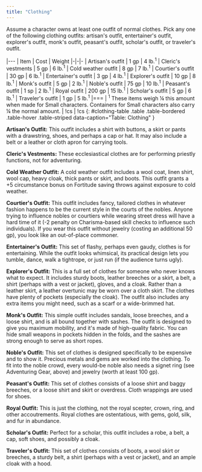 ```yaml
---
title: "Clothing"
---
```


Assume a character owns at least one outfit of normal clothes. Pick any one of the following clothing outfits: artisan's outfit, entertainer's outfit, explorer's outfit, monk's outfit, peasant's outfit, scholar's outfit, or traveler's outfit.

|---
| Item | Cost | Weight
|-|-|-
| Artisan's outfit | 1 gp | 4 lb.<sup>1</sup>
| Cleric's vestments | 5 gp | 6 lb.<sup>1</sup>
| Cold weather outfit | 8 gp | 7 lb.<sup>1</sup>
| Courtier's outfit | 30 gp | 6 lb.<sup>1</sup>
| Entertainer's outfit | 3 gp | 4 lb.<sup>1</sup>
| Explorer's outfit | 10 gp | 8 lb.<sup>1</sup>
| Monk's outfit | 5 gp | 2 lb.<sup>1</sup>
| Noble's outfit | 75 gp | 10 lb.<sup>1</sup>
| Peasant's outfit | 1 sp | 2 lb.<sup>1</sup>
| Royal outfit | 200 gp | 15 lb.<sup>1</sup>
| Scholar's outfit | 5 gp | 6 lb.<sup>1</sup>
| Traveler's outfit | 1 gp | 5 lb.<sup>1</sup>
|===
| <sup>1</sup> These items weigh &#188; this amount when made for Small characters. Containers for Small characters also carry &#188; the normal amount. | !cs | !cs
{: #clothing-table .table .table-bordered .table-hover .table-striped data-caption="Table: Clothing" }

**Artisan's Outfit:** This outfit includes a shirt with buttons, a skirt or pants with a drawstring, shoes, and perhaps a cap or hat. It may also include a belt or a leather or cloth apron for carrying tools.

**Cleric's Vestments:** These ecclesiastical clothes are for performing priestly functions, not for adventuring.

**Cold Weather Outfit:** A cold weather outfit includes a wool coat, linen shirt, wool cap, heavy cloak, thick pants or skirt, and boots. This outfit grants a +5 circumstance bonus on Fortitude saving throws against exposure to cold weather.

**Courtier's Outfit:** This outfit includes fancy, tailored clothes in whatever fashion happens to be the current style in the courts of the nobles. Anyone trying to influence nobles or courtiers while wearing street dress will have a hard time of it (-2 penalty on Charisma-based skill checks to influence such individuals). If you wear this outfit without jewelry (costing an additional 50 gp), you look like an out-of-place commoner.

**Entertainer's Outfit:** This set of flashy, perhaps even gaudy, clothes is for entertaining. While the outfit looks whimsical, its practical design lets you tumble, dance, walk a tightrope, or just run (if the audience turns ugly).

**Explorer's Outfit:** This is a full set of clothes for someone who never knows what to expect. It includes sturdy boots, leather breeches or a skirt, a belt, a shirt (perhaps with a vest or jacket), gloves, and a cloak. Rather than a leather skirt, a leather overtunic may be worn over a cloth skirt. The clothes have plenty of pockets (especially the cloak). The outfit also includes any extra items you might need, such as a scarf or a wide-brimmed hat.

**Monk's Outfit:** This simple outfit includes sandals, loose breeches, and a loose shirt, and is all bound together with sashes. The outfit is designed to give you maximum mobility, and it's made of high-quality fabric. You can hide small weapons in pockets hidden in the folds, and the sashes are strong enough to serve as short ropes.

**Noble's Outfit:** This set of clothes is designed specifically to be expensive and to show it. Precious metals and gems are worked into the clothing. To fit into the noble crowd, every would-be noble also needs a signet ring (see Adventuring Gear, above) and jewelry (worth at least 100 gp).

**Peasant's Outfit:** This set of clothes consists of a loose shirt and baggy breeches, or a loose shirt and skirt or overdress. Cloth wrappings are used for shoes.

**Royal Outfit:** This is just the clothing, not the royal scepter, crown, ring, and other accoutrements. Royal clothes are ostentatious, with gems, gold, silk, and fur in abundance.

**Scholar's Outfit:** Perfect for a scholar, this outfit includes a robe, a belt, a cap, soft shoes, and possibly a cloak.

**Traveler's Outfit:** This set of clothes consists of boots, a wool skirt or breeches, a sturdy belt, a shirt (perhaps with a vest or jacket), and an ample cloak with a hood.
